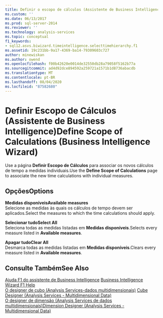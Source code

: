 ```yaml
---
title: Definir o escopo de cálculos (Assistente de Business Intelligence) | Microsoft Docs
ms.custom: ''
ms.date: 06/13/2017
ms.prod: sql-server-2014
ms.reviewer: ''
ms.technology: analysis-services
ms.topic: conceptual
f1_keywords:
- sql12.asvs.biwizard.timeintelligence.selecttimehierarchy.f1
ms.assetid: 19c231bb-9a17-4369-ba14-79309603c727
author: minewiskan
ms.author: owend
ms.openlocfilehash: f00b42620e0014de32550db28a79058f5162b77a
ms.sourcegitcommit: ad4d92dce894592a259721a1571b1d8736abacdb
ms.translationtype: MT
ms.contentlocale: pt-BR
ms.lasthandoff: 08/04/2020
ms.locfileid: "87582680"
---
```

# <a name="define-scope-of-calculations-business-intelligence-wizard"></a><span data-ttu-id="e1fa3-102">Definir Escopo de Cálculos (Assistente de Business Intelligence)</span><span class="sxs-lookup"><span data-stu-id="e1fa3-102">Define Scope of Calculations (Business Intelligence Wizard)</span></span>
  <span data-ttu-id="e1fa3-103">Use a página **Definir Escopo de Cálculos** para associar os novos cálculos de tempo a medidas individuais.</span><span class="sxs-lookup"><span data-stu-id="e1fa3-103">Use the **Define Scope of Calculations** page to associate the new time calculations with individual measures.</span></span>  
  
## <a name="options"></a><span data-ttu-id="e1fa3-104">Opções</span><span class="sxs-lookup"><span data-stu-id="e1fa3-104">Options</span></span>  
 <span data-ttu-id="e1fa3-105">**Medidas disponíveis**</span><span class="sxs-lookup"><span data-stu-id="e1fa3-105">**Available measures**</span></span>  
 <span data-ttu-id="e1fa3-106">Selecione as medidas às quais os cálculos de tempo devem ser aplicados.</span><span class="sxs-lookup"><span data-stu-id="e1fa3-106">Select the measures to which the time calculations should apply.</span></span>  
  
 <span data-ttu-id="e1fa3-107">**Selecionar tudo**</span><span class="sxs-lookup"><span data-stu-id="e1fa3-107">**Select All**</span></span>  
 <span data-ttu-id="e1fa3-108">Seleciona todas as medidas listadas em **Medidas disponíveis**.</span><span class="sxs-lookup"><span data-stu-id="e1fa3-108">Selects every measure listed in **Available measures**.</span></span>  
  
 <span data-ttu-id="e1fa3-109">**Apagar tudo**</span><span class="sxs-lookup"><span data-stu-id="e1fa3-109">**Clear All**</span></span>  
 <span data-ttu-id="e1fa3-110">Desmarca todas as medidas listadas em **Medidas disponíveis**.</span><span class="sxs-lookup"><span data-stu-id="e1fa3-110">Clears every measure listed in **Available measures**.</span></span>  
  
## <a name="see-also"></a><span data-ttu-id="e1fa3-111">Consulte Também</span><span class="sxs-lookup"><span data-stu-id="e1fa3-111">See Also</span></span>  
 <span data-ttu-id="e1fa3-112">[Ajuda F1 do assistente de Business Intelligence](business-intelligence-wizard-f1-help.md) </span><span class="sxs-lookup"><span data-stu-id="e1fa3-112">[Business Intelligence Wizard F1 Help](business-intelligence-wizard-f1-help.md) </span></span>  
 <span data-ttu-id="e1fa3-113">[O designer de cubo &#40;Analysis Services-dados multidimensionais&#41;](cube-designer-analysis-services-multidimensional-data.md) </span><span class="sxs-lookup"><span data-stu-id="e1fa3-113">[Cube Designer &#40;Analysis Services - Multidimensional Data&#41;](cube-designer-analysis-services-multidimensional-data.md) </span></span>  
 [<span data-ttu-id="e1fa3-114">O designer de dimensão &#40;Analysis Services de dados multidimensionais&#41;</span><span class="sxs-lookup"><span data-stu-id="e1fa3-114">Dimension Designer &#40;Analysis Services - Multidimensional Data&#41;</span></span>](dimension-designer-analysis-services-multidimensional-data.md)  
  
  
